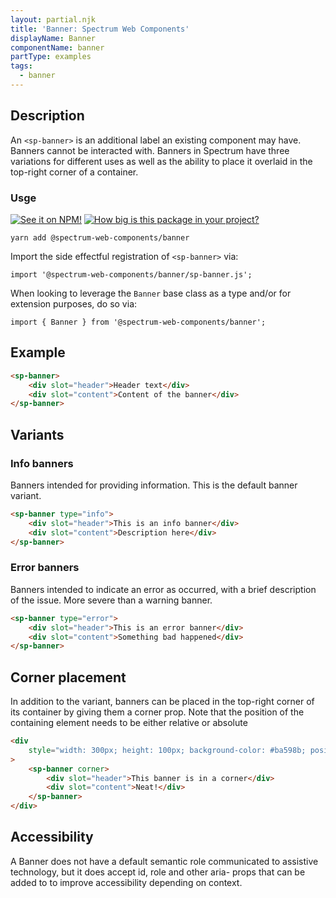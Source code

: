 ```yaml
---
layout: partial.njk
title: 'Banner: Spectrum Web Components'
displayName: Banner
componentName: banner
partType: examples
tags:
  - banner
---
```

## Description

An `<sp-banner>` is an additional label an existing component may have. Banners cannot be interacted with. Banners in Spectrum have three variations for different uses as well as the ability to place it overlaid in the top-right corner of a container.

### Usge

[![See it on NPM!](https://img.shields.io/npm/v/@spectrum-web-components/banner?style=for-the-badge)](https://www.npmjs.com/package/@spectrum-web-components/banner)
[![How big is this package in your project?](https://img.shields.io/bundlephobia/minzip/@spectrum-web-components/banner?style=for-the-badge)](https://bundlephobia.com/result?p=@spectrum-web-components/banner)

```
yarn add @spectrum-web-components/banner
```

Import the side effectful registration of `<sp-banner>` via:

```
import '@spectrum-web-components/banner/sp-banner.js';
```

When looking to leverage the `Banner` base class as a type and/or for extension purposes, do so via:

```
import { Banner } from '@spectrum-web-components/banner';
```

## Example

```html
<sp-banner>
    <div slot="header">Header text</div>
    <div slot="content">Content of the banner</div>
</sp-banner>
```

## Variants

### Info banners

Banners intended for providing information. This is the default banner variant.

```html
<sp-banner type="info">
    <div slot="header">This is an info banner</div>
    <div slot="content">Description here</div>
</sp-banner>
```

### Error banners

Banners intended to indicate an error as occurred, with a brief description of the issue. More severe than a warning banner.

```html
<sp-banner type="error">
    <div slot="header">This is an error banner</div>
    <div slot="content">Something bad happened</div>
</sp-banner>
```

## Corner placement

In addition to the variant, banners can be placed in the top-right corner of its container by giving them a corner prop. Note that the position of the containing element needs to be either relative or absolute

```html
<div
    style="width: 300px; height: 100px; background-color: #ba598b; position: relative;"
>
    <sp-banner corner>
        <div slot="header">This banner is in a corner</div>
        <div slot="content">Neat!</div>
    </sp-banner>
</div>
```

## Accessibility

A Banner does not have a default semantic role communicated to assistive technology, but it does accept id, role and other aria- props that can be added to to improve accessibility depending on context.
